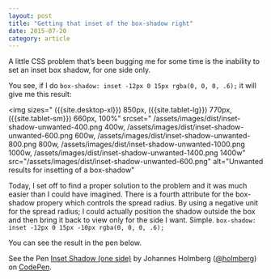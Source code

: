 ```yaml
---
layout: post
title: "Getting that inset of the box-shadow right"
date: 2015-07-20
category: article
---
```


A little CSS problem that’s been bugging me for some time is the inability to set an inset box shadow, for one side only.

You see, if I do `box-shadow: inset -12px 0 15px rgba(0, 0, 0, .6);` it will give me this result:

<img 
    sizes="
    ({{site.desktop-xl}}) 850px,
    ({{site.tablet-lg}}) 770px,
    ({{site.tablet-sm}}) 660px,
    100%" 
    srcset="
    /assets/images/dist/inset-shadow-unwanted-400.png 400w,
    /assets/images/dist/inset-shadow-unwanted-600.png 600w,
    /assets/images/dist/inset-shadow-unwanted-800.png 800w,
    /assets/images/dist/inset-shadow-unwanted-1000.png 1000w,
    /assets/images/dist/inset-shadow-unwanted-1400.png 1400w"
    src="/assets/images/dist/inset-shadow-unwanted-600.png"
    alt="Unwanted results for insetting of a box-shadow"
>

Today, I set off to find a proper solution to the problem and it was much easier than I could have imagined. There is a fourth attribute for the box-shadow propery which controls the spread radius. By using a negative unit for the spread radius; I could actually position the shadow outside the box and then bring it back to view only for the side I want. Simple. `box-shadow: inset -12px 0 15px -10px rgba(0, 0, 0, .6);`

You can see the result in the pen below.

<p data-height="314" data-theme-id="0" data-slug-hash="JdBgWZ" data-default-tab="result" data-user="holmberg" class='codepen'>See the Pen <a href='http://codepen.io/holmberg/pen/JdBgWZ/'>Inset Shadow (one side)</a> by Johannes Holmberg (<a href='http://codepen.io/holmberg'>@holmberg</a>) on <a href='http://codepen.io'>CodePen</a>.</p>
<script async src="//assets.codepen.io/assets/embed/ei.js"></script>